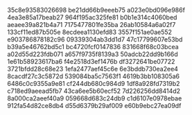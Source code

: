 35c8e93583026698
be21dd66b9eeeb75
a023e0bd096e986f
4ea3e85a17beab27
964f195ac325fe81
b0b1e314c4060bed
aeaee39a821b4a71
7175477801fe35ba
26ab10584a6a02f7
133cf11ed87b505e
8ecdeea1130efd83
3557f151ae0ae552
e903786878182c96
09339304ab3dd1d7
47c17799607e53bd
b39a5e46762bd5c1
bc4720fcf0147836
831668f68c03bcea
a02d55d223fdb071
a657f9735f8139a3
50adcb22dd9b166d
1e61b58923617ba6
f4e2518d3ef1476b
df3272641be07722
3721bfdd28c68e23
1efa2477aef45c6e
6e3bddb730ea2ee4
8cacdf27c3c5872d
539084ba5c7563f1
4619b3bb108305a6
6486c0c9355a9e81
cf244db680c984d9
1df8a928fd7319b2
c718ed9aeead5fb7
43ca6ee5b60ecf52
7d226256dd8414d2
8a000ca2aeef40a9
059668d683c24db9
c1d6107e0978ebae
912fa54d82ce8db4
d55d6379b29af009
e60b9ebc27ea09df
